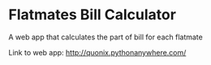 # Flatmates Bill Calculator
 A web app that calculates the part of bill for each flatmate 

Link to web app:
http://quonix.pythonanywhere.com/
